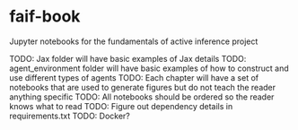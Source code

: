 # faif-book
Jupyter notebooks for the fundamentals of active inference project

TODO: Jax folder will have basic examples of Jax details
TODO: agent_environment folder will have basic examples of how to construct and use different types of agents
TODO: Each chapter will have a set of notebooks that are used to generate figures but do not teach the reader anything specific
TODO: All notebooks should be ordered so the reader knows what to read
TODO: Figure out dependency details in requirements.txt
TODO: Docker?

